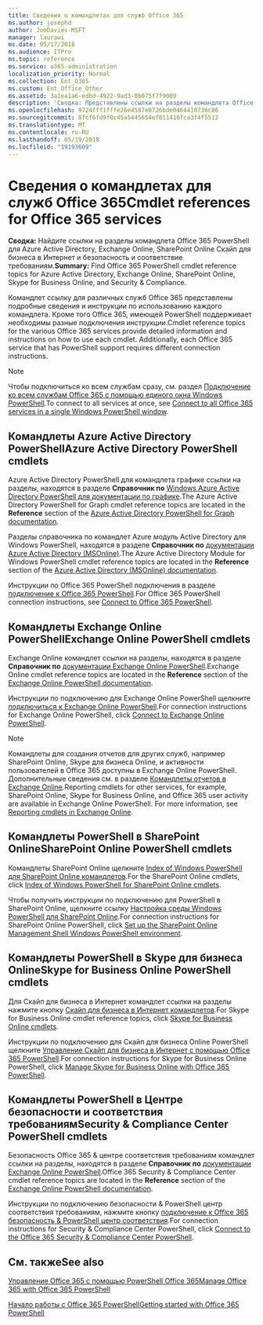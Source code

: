 ```yaml
---
title: Сведения о командлетах для служб Office 365
ms.author: josephd
author: JoeDavies-MSFT
manager: laurawi
ms.date: 05/17/2018
ms.audience: ITPro
ms.topic: reference
ms.service: o365-administration
localization_priority: Normal
ms.collection: Ent_O365
ms.custom: Ent_Office_Other
ms.assetid: 3a1ea1a6-edbd-4922-9ad3-0b075f7f9009
description: 'Сводка: Представлены ссылки на разделы командлета Office 365 PowerShell для Azure Active Directory, Exchange Online, SharePoint Online Скайп для бизнеса в Интернет и безопасность и соответствие требованиям.'
ms.openlocfilehash: 9724fff1fffe26e4587e0726bde0464410736c86
ms.sourcegitcommit: 8fcf6fd9f0c45a5445654ef811410fca3f4f5512
ms.translationtype: MT
ms.contentlocale: ru-RU
ms.lasthandoff: 05/19/2018
ms.locfileid: "19193609"
---
```

# <a name="cmdlet-references-for-office-365-services"></a><span data-ttu-id="ea831-103">Сведения о командлетах для служб Office 365</span><span class="sxs-lookup"><span data-stu-id="ea831-103">Cmdlet references for Office 365 services</span></span>

 <span data-ttu-id="ea831-104">**Сводка:** Найдите ссылки на разделы командлета Office 365 PowerShell для Azure Active Directory, Exchange Online, SharePoint Online Скайп для бизнеса в Интернет и безопасность и соответствие требованиям.</span><span class="sxs-lookup"><span data-stu-id="ea831-104">**Summary:** Find Office 365 PowerShell cmdlet reference topics for Azure Active Directory, Exchange Online, SharePoint Online, Skype for Business Online, and Security & Compliance.</span></span>
  
<span data-ttu-id="ea831-p101">Командлет ссылку для различных служб Office 365 представлены подробные сведения и инструкции по использованию каждого командлета. Кроме того Office 365, имеющей PowerShell поддерживает необходимы разные подключения инструкции.</span><span class="sxs-lookup"><span data-stu-id="ea831-p101">Cmdlet reference topics for the various Office 365 services provide detailed information and instructions on how to use each cmdlet. Additionally, each Office 365 service that has PowerShell support requires different connection instructions.</span></span>
  
> [!NOTE]
> <span data-ttu-id="ea831-107">Чтобы подключиться ко всем службам сразу, см. раздел [Подключение ко всем службам Office 365 с помощью единого окна Windows PowerShell](connect-to-all-office-365-services-in-a-single-windows-powershell-window.md).</span><span class="sxs-lookup"><span data-stu-id="ea831-107">To connect to all services at once, see [Connect to all Office 365 services in a single Windows PowerShell window](connect-to-all-office-365-services-in-a-single-windows-powershell-window.md).</span></span> 
  
## <a name="azure-active-directory-powershell-cmdlets"></a><span data-ttu-id="ea831-108">Командлеты Azure Active Directory PowerShell</span><span class="sxs-lookup"><span data-stu-id="ea831-108">Azure Active Directory PowerShell cmdlets</span></span>

<span data-ttu-id="ea831-109">Azure Active Directory PowerShell для командлета графике ссылки на разделы, находятся в разделе **Справочник по** [Windows Azure Active Directory PowerShell для документации по графике](https://docs.microsoft.com/powershell/azure/active-directory/install-adv2?view=azureadps-2.0).</span><span class="sxs-lookup"><span data-stu-id="ea831-109">The Azure Active Directory PowerShell for Graph cmdlet reference topics are located in the **Reference** section of the [Azure Active Directory PowerShell for Graph documentation](https://docs.microsoft.com/powershell/azure/active-directory/install-adv2?view=azureadps-2.0).</span></span>

<span data-ttu-id="ea831-110">Разделы справочника по командлет Azure модуль Active Directory для Windows PowerShell, находятся в разделе **Справочник по** [документации Azure Active Directory (MSOnline)](https://docs.microsoft.com/powershell/azure/active-directory/overview?view=azureadps-1.0).</span><span class="sxs-lookup"><span data-stu-id="ea831-110">The Azure Active Directory Module for Windows PowerShell cmdlet reference topics are located in the **Reference** section of the [Azure Active Directory (MSOnline) documentation](https://docs.microsoft.com/powershell/azure/active-directory/overview?view=azureadps-1.0).</span></span>

<span data-ttu-id="ea831-111">Инструкции по Office 365 PowerShell подключения в разделе [подключение к Office 365 PowerShell](connect-to-office-365-powershell.md).</span><span class="sxs-lookup"><span data-stu-id="ea831-111">For Office 365 PowerShell connection instructions, see [Connect to Office 365 PowerShell](connect-to-office-365-powershell.md).</span></span>
  
## <a name="exchange-online-powershell-cmdlets"></a><span data-ttu-id="ea831-112">Командлеты Exchange Online PowerShell</span><span class="sxs-lookup"><span data-stu-id="ea831-112">Exchange Online PowerShell cmdlets</span></span>

<span data-ttu-id="ea831-113">Exchange Online командлет ссылки на разделы, находятся в разделе **Справочник по** [документации Exchange Online PowerShell](https://docs.microsoft.com/powershell/exchange/exchange-online/exchange-online-powershell?view=exchange-ps).</span><span class="sxs-lookup"><span data-stu-id="ea831-113">Exchange Online cmdlet reference topics are located in the **Reference** section of the [Exchange Online PowerShell documentation](https://docs.microsoft.com/powershell/exchange/exchange-online/exchange-online-powershell?view=exchange-ps).</span></span>
  
<span data-ttu-id="ea831-114">Инструкции по подключению для Exchange Online PowerShell щелкните [подключиться к Exchange Online PowerShell](https://go.microsoft.com/fwlink/p/?LinkId=396554).</span><span class="sxs-lookup"><span data-stu-id="ea831-114">For connection instructions for Exchange Online PowerShell, click [Connect to Exchange Online PowerShell](https://go.microsoft.com/fwlink/p/?LinkId=396554).</span></span>
  
> [!NOTE]
> <span data-ttu-id="ea831-p102">Командлеты для создания отчетов для других служб, например SharePoint Online, Skype для бизнеса Online, и активности пользователей в Office 365 доступны в Exchange Online PowerShell. Дополнительные сведения см. в разделе [Командлеты отчетов в Exchange Online](https://go.microsoft.com/fwlink/p/?LinkId=691595).</span><span class="sxs-lookup"><span data-stu-id="ea831-p102">Reporting cmdlets for other services, for example, SharePoint Online, Skype for Business Online, and Office 365 user activity are available in Exchange Online PowerShell. For more information, see [Reporting cmdlets in Exchange Online](https://go.microsoft.com/fwlink/p/?LinkId=691595).</span></span> 
  
## <a name="sharepoint-online-powershell-cmdlets"></a><span data-ttu-id="ea831-117">Командлеты PowerShell в SharePoint Online</span><span class="sxs-lookup"><span data-stu-id="ea831-117">SharePoint Online PowerShell cmdlets</span></span>

<span data-ttu-id="ea831-118">Командлеты SharePoint Online щелкните [Index of Windows PowerShell для SharePoint Online командлетов](https://go.microsoft.com/fwlink/p/?LinkId=691476).</span><span class="sxs-lookup"><span data-stu-id="ea831-118">For the SharePoint Online cmdlets, click [Index of Windows PowerShell for SharePoint Online cmdlets](https://go.microsoft.com/fwlink/p/?LinkId=691476).</span></span>
  
<span data-ttu-id="ea831-119">Чтобы получить инструкции по подключению для PowerShell в SharePoint Online, щелкните ссылку [Настройка среды Windows PowerShell для SharePoint Online](https://go.microsoft.com/fwlink/p/?LinkId=691603).</span><span class="sxs-lookup"><span data-stu-id="ea831-119">For connection instructions for SharePoint Online PowerShell, click [Set up the SharePoint Online Management Shell Windows PowerShell environment](https://go.microsoft.com/fwlink/p/?LinkId=691603).</span></span>
  
## <a name="skype-for-business-online-powershell-cmdlets"></a><span data-ttu-id="ea831-120">Командлеты PowerShell в Skype для бизнеса Online</span><span class="sxs-lookup"><span data-stu-id="ea831-120">Skype for Business Online PowerShell cmdlets</span></span>

<span data-ttu-id="ea831-121">Для Скайп для бизнеса в Интернет командлет ссылки на разделы нажмите кнопку [Скайп для бизнеса в Интернет командлетов](https://technet.microsoft.com/library/mt228132.aspx).</span><span class="sxs-lookup"><span data-stu-id="ea831-121">For Skype for Business Online cmdlet reference topics, click [Skype for Business Online cmdlets](https://technet.microsoft.com/library/mt228132.aspx).</span></span>
  
<span data-ttu-id="ea831-122">Инструкции по подключению для Скайп для бизнеса Online PowerShell щелкните [Управление Скайп для бизнеса в Интернет с помощью Office 365 PowerShell](manage-skype-for-business-online-with-office-365-powershell.md).</span><span class="sxs-lookup"><span data-stu-id="ea831-122">For connection instructions for Skype for Business Online PowerShell, click [Manage Skype for Business Online with Office 365 PowerShell](manage-skype-for-business-online-with-office-365-powershell.md).</span></span>

## <a name="security-amp-compliance-center-powershell-cmdlets"></a><span data-ttu-id="ea831-123">Командлеты PowerShell в Центре безопасности и соответствия требованиям</span><span class="sxs-lookup"><span data-stu-id="ea831-123">Security &amp; Compliance Center PowerShell cmdlets</span></span>

<span data-ttu-id="ea831-124">Безопасность Office 365 &amp; центре соответствия требованиям командлет ссылки на разделы, находятся в разделе **Справочник по** [документации Exchange Online PowerShell](https://docs.microsoft.com/powershell/exchange/exchange-online/exchange-online-powershell?view=exchange-ps).</span><span class="sxs-lookup"><span data-stu-id="ea831-124">Office 365 Security &amp; Compliance Center cmdlet reference topics are located in the **Reference** section of the [Exchange Online PowerShell documentation](https://docs.microsoft.com/powershell/exchange/exchange-online/exchange-online-powershell?view=exchange-ps).</span></span>
  
<span data-ttu-id="ea831-125">Инструкции по подключению безопасности &amp; PowerShell центр соответствия требованиям, нажмите кнопку [подключение к Office 365 безопасность &amp; PowerShell центр соответствия](https://docs.microsoft.com/powershell/exchange/office-365-scc/connect-to-scc-powershell/connect-to-scc-powershell?view=exchange-ps).</span><span class="sxs-lookup"><span data-stu-id="ea831-125">For connection instructions for Security &amp; Compliance Center PowerShell, click [Connect to the Office 365 Security &amp; Compliance Center PowerShell](https://docs.microsoft.com/powershell/exchange/office-365-scc/connect-to-scc-powershell/connect-to-scc-powershell?view=exchange-ps).</span></span>


  
## <a name="see-also"></a><span data-ttu-id="ea831-126">См. также</span><span class="sxs-lookup"><span data-stu-id="ea831-126">See also</span></span>

[<span data-ttu-id="ea831-127">Управление Office 365 с помощью PowerShell Office 365</span><span class="sxs-lookup"><span data-stu-id="ea831-127">Manage Office 365 with Office 365 PowerShell</span></span>](manage-office-365-with-office-365-powershell.md)
  
[<span data-ttu-id="ea831-128">Начало работы с Office 365 PowerShell</span><span class="sxs-lookup"><span data-stu-id="ea831-128">Getting started with Office 365 PowerShell</span></span>](getting-started-with-office-365-powershell.md)

